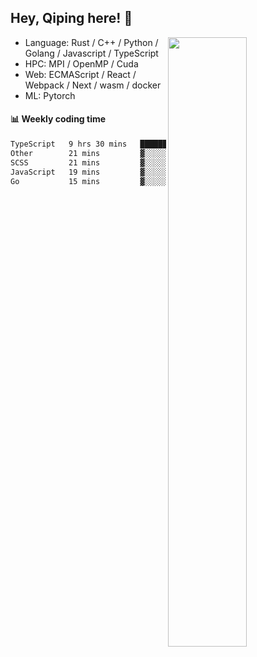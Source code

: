 

## Hey, Qiping here! :wave:

[<img align="right" width="50%" src="https://github-readme-stats.vercel.app/api?username=ppppqp&theme=dark&show_icons=true">](https://metrics.lecoq.io/ppppqp?template=classic)



-   Language: Rust / C++ / Python / Golang / Javascript / TypeScript
-   HPC: MPI / OpenMP / Cuda
-   Web: ECMAScript / React / Webpack / Next / wasm / docker
-   ML: Pytorch



#### :bar_chart: Weekly coding time

<!--START_SECTION:waka-->

```txt
TypeScript   9 hrs 30 mins   █████████████████████░░░░   83.46 %
Other        21 mins         ▓░░░░░░░░░░░░░░░░░░░░░░░░   03.19 %
SCSS         21 mins         ▓░░░░░░░░░░░░░░░░░░░░░░░░   03.15 %
JavaScript   19 mins         ▓░░░░░░░░░░░░░░░░░░░░░░░░   02.79 %
Go           15 mins         ▓░░░░░░░░░░░░░░░░░░░░░░░░   02.32 %
```

<!--END_SECTION:waka-->
